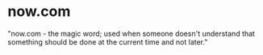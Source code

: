# now.com
"now.com - the magic word; used when someone doesn't understand that something should be done at the current time and not later."

